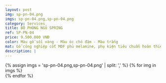 ```yaml
---
layout: post
img: sp-pn-04.png
imgs: sp-pn-04.png,sp-pn-04.png
category: Services
title: BỘ PHÒNG NGỦ SPRING
ref: SP-PN-04
price: 9.500.000 VNĐ
color: Màu gỗ sồi vàng - Màu óc chó đậm - Màu trắng
mat: Gỗ công nghiệp cốt MDF phủ melamine, phụ kiện tiêu chuẩn hoàn thiện theo thiết kế
description: |
---
```

<section class="no-padding" id="two">
	<div class="container-fluid">
	<div class="row-no-gutters">
	{% assign imgs = 'sp-pn-04.png,sp-pn-04.png' | split: ',' %}
	{% for img in imgs %}
	   <div class="col-lg-6 col-sm-6 col-md-6"> 
			<a href="#" class="portfolio-box">
			<img src="{{site.baseurl}}/assets/img/phong-ngu/{{ img }}" class="image main" alt="">
			</a>
		</div>
	{% endfor %}			
	</div>
	</div>
</section>